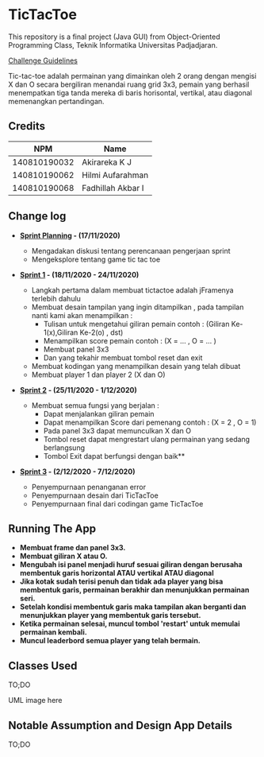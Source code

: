 # TicTacToe

This repository is a final project (Java GUI) from Object-Oriented Programming Class, Teknik Informatika Universitas Padjadjaran. 

[Challenge Guidelines](challenge-guideline.md)

Tic-tac-toe adalah permainan yang dimainkan oleh 2 orang dengan mengisi X dan O secara bergiliran menandai ruang grid 3x3, pemain yang berhasil menempatkan tiga tanda mereka di baris horisontal, vertikal, atau diagonal memenangkan pertandingan.

## Credits
| NPM           | Name        |
| ------------- |-------------|
| 140810190032  | Akirareka K J    |
| 140810190062  | Hilmi Aufarahman    |
| 140810190068  | Fadhillah Akbar I |

## Change log
- **[Sprint Planning](changelog/sprint-planning.md) - (17/11/2020)** 
   - Mengadakan diskusi tentang perencanaan pengerjaan sprint
   - Mengeksplore tentang game tic tac toe

- **[Sprint 1](changelog/sprint-1.md) - (18/11/2020 - 24/11/2020)** 
   - Langkah pertama dalam membuat tictactoe adalah jFramenya terlebih dahulu
   - Membuat desain tampilan yang ingin ditampilkan , pada tampilan nanti kami akan menampilkan :
     - Tulisan untuk mengetahui giliran pemain contoh : (Giliran Ke-1(x),Giliran Ke-2(o) , dst)
     - Menampilkan score pemain contoh : (X = … , O = … )
     - Membuat panel 3x3
     - Dan yang tekahir membuat tombol reset dan exit
   - Membuat kodingan yang menampilkan desain yang telah dibuat 
   - Membuat player 1 dan player 2 (X dan O)

- **[Sprint 2](changelog/sprint-2.md) - (25/11/2020 - 1/12/2020)** 
   - Membuat semua fungsi yang berjalan :
     - Dapat menjalankan giliran pemain
     - Dapat menampilkan Score dari pemenang contoh : (X = 2 , O = 1)
     - Pada panel 3x3 dapat memunculkan X dan O
     - Tombol reset dapat mengrestart ulang permainan yang sedang berlangsung
     - Tombol Exit dapat berfungsi dengan baik**

   
- **[Sprint 3](changelog/sprint-3.md) - (2/12/2020 - 7/12/2020)** 
   - Penyempurnaan penanganan error
   - Penyempurnaan desain dari TicTacToe
   - Penyempurnaan final dari codingan game TicTacToe


## Running The App

- **Membuat frame dan panel 3x3.**
- **Membuat giliran X atau O.**
- **Mengubah isi panel menjadi huruf sesuai giliran dengan berusaha membentuk garis horizontal ATAU vertikal ATAU diagonal**
- **Jika kotak sudah terisi penuh dan tidak ada player yang bisa membentuk garis, permainan berakhir dan menunjukkan permainan seri.**
- **Setelah kondisi membentuk garis maka tampilan akan berganti dan menunjukkan player yang membentuk garis tersebut.**
- **Ketika permainan selesai, muncul tombol 'restart' untuk memulai permainan kembali.**
- **Muncul leaderbord semua player yang telah bermain.**

## Classes Used

TO;DO

UML image here

## Notable Assumption and Design App Details

TO;DO
